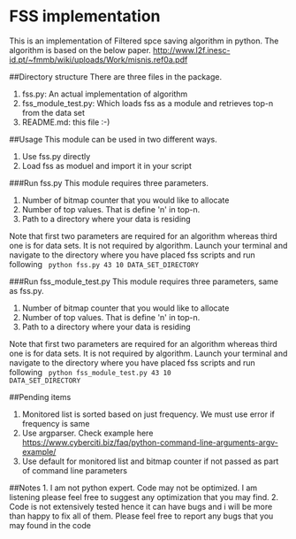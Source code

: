 # FSS implementation

This is an implementation of Filtered spce saving algorithm in python. The algorithm is based on the below paper.
http://www.l2f.inesc-id.pt/~fmmb/wiki/uploads/Work/misnis.ref0a.pdf

##Directory structure
There are three files in the package.
  1. fss.py: An actual implementation of algorithm
  2. fss_module_test.py: Which loads fss as a module and retrieves top-n from the data set
  3. README.md: this file :-)

##Usage
This module can be used in two different ways.
  1. Use fss.py directly
  2. Load fss as moduel and import it in your script

###Run fss.py
This module requires three parameters.
  1. Number of bitmap counter that you would like to allocate
  2. Number of top values. That is define 'n' in top-n.
  3. Path to a directory where your data is residing

Note that first two parameters are required for an algorithm whereas third one is for data sets. It is not required by algorithm.
Launch your terminal and navigate to the directory where you have placed fss scripts and run following
<code>
python fss.py 43 10 DATA_SET_DIRECTORY
</code>


###Run fss_module_test.py
This module requires three parameters, same as fss.py.
  1. Number of bitmap counter that you would like to allocate
  2. Number of top values. That is define 'n' in top-n.
  3. Path to a directory where your data is residing

Note that first two parameters are required for an algorithm whereas third one is for data sets. It is not required by algorithm.
Launch your terminal and navigate to the directory where you have placed fss scripts and run following
<code>
python fss_module_test.py 43 10 DATA_SET_DIRECTORY
</code>


##Pending items
  1. Monitored list is sorted based on just frequency. We must use error if frequency is same
  2. Use argparser. Check example here https://www.cyberciti.biz/faq/python-command-line-arguments-argv-example/
  3. Use default for monitored list and bitmap counter if not passed as part of command line parameters

##Notes
    1. I am not python expert. Code may not be optimized. I am listening please feel free to suggest any optimization that you may find.
    2. Code is not extensively tested hence it can have bugs and i will be more than happy to fix all of them. Please feel free to report any bugs that you may found in the code